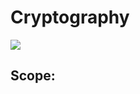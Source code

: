 # Cryptography 
![](https://blog.silentsignal.eu/wp-content/uploads/2013/12/hacklock-604x270.jpg)

## Scope:
